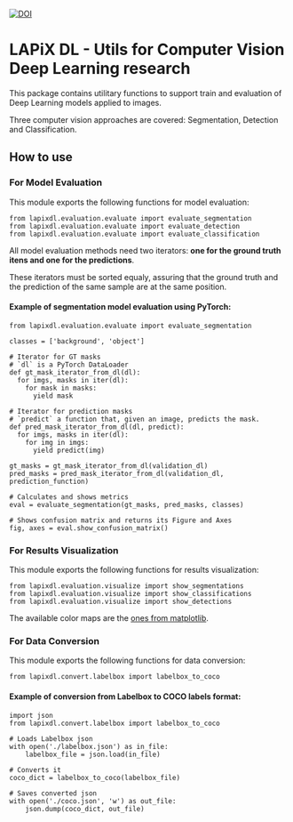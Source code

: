 [![DOI](https://zenodo.org/badge/306032350.svg)](https://zenodo.org/badge/latestdoi/306032350)

# LAPiX DL - Utils for Computer Vision Deep Learning research

This package contains utilitary functions to support train and evaluation of Deep Learning models applied to images.

Three computer vision approaches are covered: Segmentation, Detection and Classification.

## How to use

### For Model Evaluation

This module exports the following functions for model evaluation:
```
from lapixdl.evaluation.evaluate import evaluate_segmentation
from lapixdl.evaluation.evaluate import evaluate_detection
from lapixdl.evaluation.evaluate import evaluate_classification
```

All model evaluation methods need two iterators: **one for the ground truth itens and one for the predictions**.

These iterators must be sorted equaly, assuring that the ground truth and the prediction of the same sample are at the same position.

#### Example of segmentation model evaluation using **PyTorch**:

```
from lapixdl.evaluation.evaluate import evaluate_segmentation

classes = ['background', 'object']

# Iterator for GT masks 
# `dl` is a PyTorch DataLoader
def gt_mask_iterator_from_dl(dl):
  for imgs, masks in iter(dl):
    for mask in masks:
      yield mask

# Iterator for prediction masks 
# `predict` a function that, given an image, predicts the mask.
def pred_mask_iterator_from_dl(dl, predict):
  for imgs, masks in iter(dl):
    for img in imgs:
      yield predict(img)

gt_masks = gt_mask_iterator_from_dl(validation_dl)
pred_masks = pred_mask_iterator_from_dl(validation_dl, prediction_function)

# Calculates and shows metrics
eval = evaluate_segmentation(gt_masks, pred_masks, classes)

# Shows confusion matrix and returns its Figure and Axes
fig, axes = eval.show_confusion_matrix()
```

### For Results Visualization

This module exports the following functions for results visualization:
```
from lapixdl.evaluation.visualize import show_segmentations
from lapixdl.evaluation.visualize import show_classifications
from lapixdl.evaluation.visualize import show_detections
```

The available color maps are the [ones from matplotlib](https://matplotlib.org/3.1.1/gallery/color/colormap_reference.html).

### For Data Conversion

This module exports the following functions for data conversion:
```
from lapixdl.convert.labelbox import labelbox_to_coco
```

#### Example of conversion from **Labelbox** to **COCO** labels format:

```
import json
from lapixdl.convert.labelbox import labelbox_to_coco

# Loads Labelbox json
with open('./labelbox.json') as in_file:
    labelbox_file = json.load(in_file)

# Converts it
coco_dict = labelbox_to_coco(labelbox_file)

# Saves converted json
with open('./coco.json', 'w') as out_file:
    json.dump(coco_dict, out_file)

```
